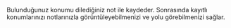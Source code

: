 Bulunduğunuz konumu dilediğiniz not ile kaydeder. Sonrasında kayıtlı konumlarınızı notlarınızla görüntüleyebilmenizi ve yolu görebilmenizi sağlar.

